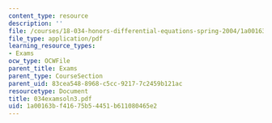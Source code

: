 ```yaml
---
content_type: resource
description: ''
file: /courses/18-034-honors-differential-equations-spring-2004/1a00163bf41675b54451b611080465e2_034examsoln3.pdf
file_type: application/pdf
learning_resource_types:
- Exams
ocw_type: OCWFile
parent_title: Exams
parent_type: CourseSection
parent_uid: 83cea548-8968-c5cc-9217-7c2459b121ac
resourcetype: Document
title: 034examsoln3.pdf
uid: 1a00163b-f416-75b5-4451-b611080465e2
---
```

